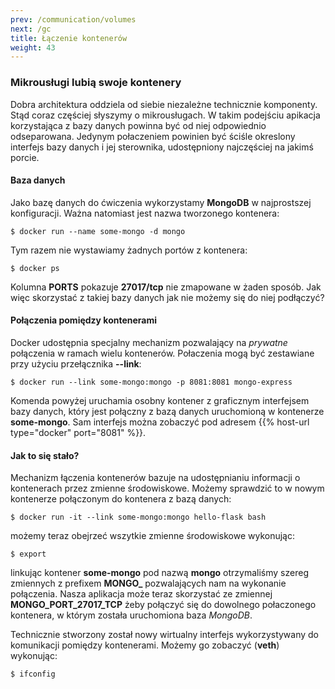 ```yaml
---
prev: /communication/volumes
next: /gc
title: Łączenie kontenerów
weight: 43
---
```


### Mikrousługi lubią swoje kontenery

Dobra architektura oddziela od siebie niezależne technicznie komponenty. Stąd coraz
częściej słyszymy o mikrousługach. W takim podejściu apikacja korzystająca z bazy
danych powinna być od niej odpowiednio odseparowana. Jedynym połaczeniem powinien
być ściśle okreslony interfejs bazy danych i jej sterownika, udostępniony najczęściej
na jakimś porcie.

#### Baza danych

Jako bazę danych do ćwiczenia wykorzystamy **MongoDB** w najprostszej konfiguracji.
Ważna natomiast jest nazwa tworzonego kontenera:

```
$ docker run --name some-mongo -d mongo
```

Tym razem nie wystawiamy żadnych portów z kontenera:

```
$ docker ps
```

Kolumna **PORTS** pokazuje **27017/tcp** nie zmapowane w żaden sposób. Jak więc skorzystać
z takiej bazy danych jak nie możemy się do niej podłączyć?

#### Połączenia pomiędzy kontenerami

Docker udostępnia specjalny mechanizm pozwalający na *prywatne* połączenia w ramach
wielu kontenerów. Połaczenia mogą być zestawiane przy użyciu przełącznika **--link**:

```
$ docker run --link some-mongo:mongo -p 8081:8081 mongo-express
```

Komenda powyżej uruchamia osobny kontener z graficznym interfejsem bazy danych, który
jest połączny z bazą danych uruchomioną w kontenerze **some-mongo**. Sam interfejs
można zobaczyć pod adresem {{% host-url type="docker" port="8081" %}}.

#### Jak to się stało?

Mechanizm łączenia kontenerów bazuje na udostępnianiu informacji o kontenerach przez
zmienne środowiskowe. Możemy sprawdzić to w nowym kontenerze połączonym do kontenera
z bazą danych:

```
$ docker run -it --link some-mongo:mongo hello-flask bash
```

możemy teraz obejrzeć wszytkie zmienne środowiskowe wykonując:

```
$ export
```

linkując kontener **some-mongo** pod nazwą **mongo** otrzymaliśmy szereg zmiennych
z prefixem **MONGO_** pozwalających nam na wykonanie połączenia. Nasza aplikacja
może teraz skorzystać ze zmiennej **MONGO_PORT_27017_TCP** żeby połączyć się
do dowolnego połaczonego kontenera, w którym została uruchomiona baza *MongoDB*.

Technicznie stworzony został nowy wirtualny interfejs wykorzystywany do komunikacji
pomiędzy kontenerami. Możemy go zobaczyć (**veth**) wykonując:

```
$ ifconfig
```
